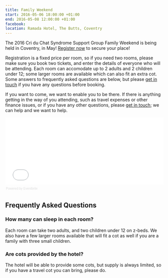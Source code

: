 ```yaml
---
title: Family Weekend
start: 2016-05-06 18:00:00 +01:00
end: 2016-05-08 12:00:00 +01:00
facebook: 
location: Ramada Hotel, The Butts, Coventry
---
```


The 2016 Cri du Chat Syndrome Support Group Family Weekend is being held in Coventry, in May! [Register now](http://cdc2016.eventbrite.co.uk) to secure your place!

Registration is a fixed price per room, so if you need two rooms, please make sure you book two tickets, and enter the details of everyone who will be attending. Each room can accomodate up to 2 adults and 2 children under 12; some larger rooms are available which can also fit an extra cot. Some answers to frequently asked questions are below, but please [get in touch](/about/contact.html) if you have any questions before booking.

If you want to come, we want to enable you to be there. If there is anything getting in the way of you attending, such as travel expenses or other finance issues, or if you have any other questions, please [get in touch](/about/contact.html); we can help and we want to help.

<div style="width:100%; text-align:left;" ><iframe  src="//eventbrite.co.uk/tickets-external?eid=20299452208&ref=etckt" frameborder="0" height="214" width="100%" vspace="0" hspace="0" marginheight="5" marginwidth="5" scrolling="auto" allowtransparency="true"></iframe><div style="font-family:Helvetica, Arial; font-size:10px; padding:5px 0 5px; margin:2px; width:100%; text-align:left;" ><a class="powered-by-eb" style="color: #dddddd; text-decoration: none;" target="_blank" href="http://www.eventbrite.co.uk/r/etckt">Powered by Eventbrite</a></div></div>

## Frequently Asked Questions

### How many can sleep in each room?

Each room can take two adults, and two children under 12 on z-beds. We also have a few larger rooms available that will fit a cot as well if you are a family with three small children.

### Are cots provided by the hotel?

The hotel will be able to provide some cots, but supply is always limited, so if you have a travel cot you can bring, please do.
